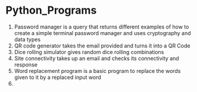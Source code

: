 # Python_Programs
  1. Password manager is a query that returns different examples of how to create a simple terminal password manager and uses cryptography and data types
  2. QR code generator takes the email provided and turns it into a QR Code
  3. Dice rolling simulator gives random dice rolling combinations
  4. Site connectivity takes up an email and checks its connectivity and response
  5. Word replacement program is a basic program to replace the words given to it by a replaced input word
  6. 
